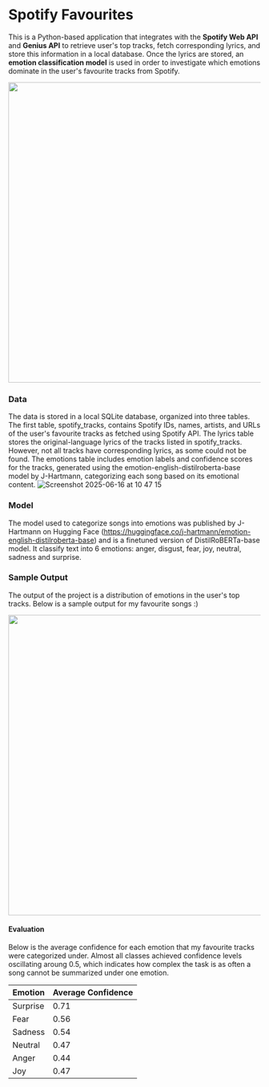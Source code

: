 # Spotify Favourites

This is a Python-based application that integrates with the **Spotify Web API** and **Genius API** to retrieve user's top tracks, fetch corresponding lyrics, and store this information in a local database. Once the lyrics are stored, an **emotion classification model** is used in order to investigate which emotions dominate in the user's favourite tracks from Spotify.

<div align="center">
  <img src="https://github.com/user-attachments/assets/203298ed-03fe-460c-9e5c-1e3a9ff64d75" width="600"/>
</div>


### Data 
The data is stored in a local SQLite database, organized into three tables. The first table, spotify_tracks, contains Spotify IDs, names, artists, and URLs of the user's favourite tracks as fetched using Spotify API. The lyrics table stores the original-language lyrics of the tracks listed in spotify_tracks. However, not all tracks have corresponding lyrics, as some could not be found. The emotions table includes emotion labels and confidence scores for the tracks, generated using the emotion-english-distilroberta-base model by J-Hartmann, categorizing each song based on its emotional content.
![Screenshot 2025-06-16 at 10 47 15](https://github.com/user-attachments/assets/9eb595d0-400b-474f-83c7-cae33d616dd7)


### Model
The model used to categorize songs into emotions was published by J-Hartmann on Hugging Face (https://huggingface.co/j-hartmann/emotion-english-distilroberta-base) and is a finetuned version of DistilRoBERTa-base model. It classify text into 6 emotions: anger, disgust, fear, joy, neutral, sadness and surprise.

### Sample Output
The output of the project is a distribution of emotions in the user's top tracks. Below is a sample output for my favourite songs :)
<div align="center">
  <img src="https://github.com/user-attachments/assets/7326e40c-e2ba-415c-a83d-ba64f940f9f8" width="600"/>
</div>

#### Evaluation
Below is the average confidence for each emotion that my favourite tracks were categorized under. Almost all classes achieved confidence levels oscillating aroung 0.5, which indicates how complex the task is as often a song cannot be summarized under one emotion.

| Emotion  | Average Confidence |
|----------|--------------------|
| Surprise | 0.71               |
| Fear     | 0.56               |
| Sadness  | 0.54               |
| Neutral  | 0.47               |
| Anger    | 0.44               |
| Joy      | 0.47               |

